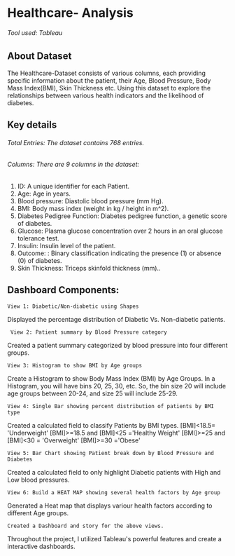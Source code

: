 # Healthcare- Analysis
###### Tool used: Tableau

## About Dataset
The Healthcare-Dataset consists of various columns, each  providing specific information about the patient, their Age, Blood Pressure, Body Mass Index(BMI), Skin Thickness etc. Using this dataset to explore the relationships between various health indicators and the likelihood of diabetes.

## Key details
###### Total Entries: The dataset contains 768 entries.
###### Columns: There are 9 columns in the dataset:
1. ID: A unique identifier for each Patient.
2. Age: Age in years.
3. Blood pressure: Diastolic blood pressure (mm Hg).
4. BMI:  Body mass index (weight in kg / height in m^2).
5. Diabetes Pedigree Function: Diabetes pedigree function, a genetic score of diabetes.
6. Glucose: Plasma glucose concentration over 2 hours in an oral glucose tolerance test.
7. Insulin: Insulin level of the patient.
8. Outcome: : Binary classification indicating the presence (1) or absence (0) of diabetes.
9. Skin Thickness: Triceps skinfold thickness (mm)..
    
## Dashboard Components:

`View 1: Diabetic/Non-diabetic using Shapes`

Displayed the percentage distribution of Diabetic Vs. Non-diabetic patients.


` View 2: Patient summary by Blood Pressure category`

Created a patient summary categorized by blood pressure into four different groups.


`View 3: Histogram to show BMI by Age groups`

Create a Histogram to show Body Mass Index (BMI) by Age Groups.
In a Histogram, you will have bins 20, 25, 30, etc. So, the bin size 20 will include age groups between 20-24, and size 25 will include 25-29.

`View 4: Single Bar showing percent distribution of patients by BMI type`

Created a calculated field to classify Patients by BMI types.
[BMI]<18.5= 'Underweight'
[BMI]>=18.5 and [BMI]<25 ='Healthy Weight'
[BMI]>=25 and [BMI]<30 = 'Overweight'
[BMI]>=30 ='Obese'


`View 5: Bar Chart showing Patient break down by Blood Pressure and Diabetes`

Created a calculated field to only highlight Diabetic patients with High and Low blood pressures.

`View 6: Build a HEAT MAP showing several health factors by Age group`

Generated a Heat map that displays variour health factors according to different Age groups.

`Created a Dashboard and story for the above views.`

Throughout the project, I utilized Tableau's powerful features and create a interactive dashboards.
